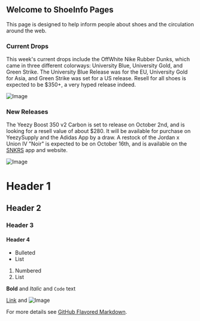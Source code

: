 ## Welcome to ShoeInfo Pages

This page is designed to help inform people about shoes and the circulation around the web.

### Current Drops

This week's current drops include the OffWhite Nike Rubber Dunks, which came in three different colorways: University Blue, University Gold, and Green Strike. The University Blue Release was for the EU, University Gold for Asia, and Green Strike was set for a US release. Resell for all shoes is expected to be $350+, a very hyped release indeed.

![Image](https://encrypted-tbn0.gstatic.com/images?q=tbn%3AANd9GcT6bywld_01c6zQcHNm_2MLjviYGhwYogMvOQ&usqp=CAU)

### New Releases

The Yeezy Boost 350 v2 Carbon is set to release on October 2nd, and is looking for a resell value of about $280. It will be available for purchase on YeezySupply and the Adidas App by a draw. A restock of the Jordan x Union IV "Noir" is expected to be on October 16th, and is available on the [SNKRS](https://www.nike.com/launch) app and website.

![Image](https://encrypted-tbn0.gstatic.com/images?q=tbn%3AANd9GcQAKvQYV2_Ye0aA0WoftmMO7OY9wW7_dTbVcQ&usqp=CAU)
# Header 1
## Header 2
### Header 3
#### Header 4

- Bulleted
- List

1. Numbered
2. List

**Bold** and _Italic_ and `Code` text

[Link](url) and ![Image](src)


For more details see [GitHub Flavored Markdown](https://guides.github.com/features/mastering-markdown/).

